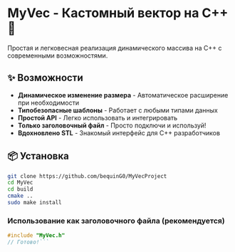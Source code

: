 # MyVec - Кастомный вектор на C++ 🚀

Простая и легковесная реализация динамического массива на C++ с современными возможностями.

## ✨ Возможности

- **Динамическое изменение размера** - Автоматическое расширение при необходимости
- **Типобезопасные шаблоны** - Работает с любыми типами данных
- **Простой API** - Легко использовать и интегрировать
- **Только заголовочный файл** - Просто подключи и используй!
- **Вдохновлено STL** - Знакомый интерфейс для C++ разработчиков

## 📦 Установка
```bash
git clone https://github.com/bequinG0/MyVecProject
cd MyVec
cd build
cmake ..
sudo make install
```
### Использование как заголовочного файла (рекомендуется)
```cpp
#include "MyVec.h"
// Готово!```
